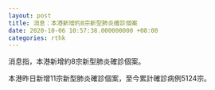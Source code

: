 ```yaml
---
layout: post
title: 消息：本港新增約8宗新型肺炎確診個案
date: 2020-10-06 10:57:38.000000000 +08:00
categories: rthk
---
```


消息指，本港新增約8宗新型肺炎確診個案。

本港昨日新增11宗新型肺炎確診個案，至今累計確診病例5124宗。

